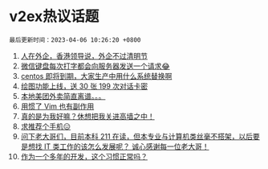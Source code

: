 # v2ex热议话题

`最后更新时间：2023-04-06 10:26:20 +0800`

1. [人在外企，香港领导说，外企不过清明节](https://www.v2ex.com/t/929948)
1. [微信键盘每次打字都会向服务器发送一个请求😂](https://www.v2ex.com/t/930008)
1. [centos 即将到期，大家生产中用什么系统替换啊](https://www.v2ex.com/t/930047)
1. [绘图功能上线，送 30 张 199 次对话卡密](https://www.v2ex.com/t/930125)
1. [本地美团外卖简直离谱。。。](https://www.v2ex.com/t/929963)
1. [用惯了 Vim 也有副作用](https://www.v2ex.com/t/929928)
1. [真的是为我好嘛？休想把我关进高墙之中！](https://www.v2ex.com/t/930064)
1. [求推荐个手机😑](https://www.v2ex.com/t/929937)
1. [问下老大哥们，目前本科 211 在读，但本专业与计算机类丝毫不搭架，以后要是想找 IT 类工作的该怎么发展呢？
诚心感谢每一位老大哥！](https://www.v2ex.com/t/929980)
1. [作为一个多年的开发，这个习惯正常吗？](https://www.v2ex.com/t/930131)


